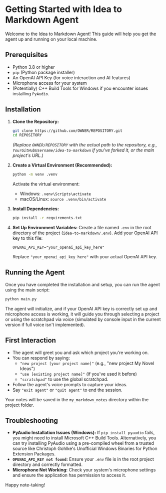 # Getting Started with Idea to Markdown Agent

Welcome to the Idea to Markdown Agent! This guide will help you get the agent up and running on your local machine.

## Prerequisites

*   Python 3.8 or higher
*   `pip` (Python package installer)
*   An OpenAI API Key (for voice interaction and AI features)
*   Microphone access for your system
*   (Potentially) C++ Build Tools for Windows if you encounter issues installing `PyAudio`.

## Installation

1.  **Clone the Repository:**
    ```bash
    git clone https://github.com/OWNER/REPOSITORY.git 
    cd REPOSITORY
    ```
    *(Replace `OWNER/REPOSITORY` with the actual path to the repository, e.g., `YourGitHubUsername/idea-to-markdown` if you've forked it, or the main project's URL.)*

2.  **Create a Virtual Environment (Recommended):**
    ```bash
    python -m venv .venv
    ```
    Activate the virtual environment:
    *   Windows: `.venv\Scripts\activate`
    *   macOS/Linux: `source .venv/bin/activate`

3.  **Install Dependencies:**
    ```bash
    pip install -r requirements.txt
    ```

4.  **Set Up Environment Variables:**
    Create a file named `.env` in the root directory of the project (`idea-to-markdown/.env`).
    Add your OpenAI API key to this file:
    ```env
    OPENAI_API_KEY="your_openai_api_key_here"
    ```
    Replace `"your_openai_api_key_here"` with your actual OpenAI API key.

## Running the Agent

Once you have completed the installation and setup, you can run the agent using the main script:

```bash
python main.py
```

The agent will initialize, and if your OpenAI API key is correctly set up and microphone access is working, it will guide you through selecting a project or using the scratchpad via voice (simulated by console input in the current version if full voice isn't implemented).

## First Interaction

*   The agent will greet you and ask which project you're working on.
*   You can respond by saying:
    *   `"new project [your project name]"` (e.g., "new project My Novel Ideas")
    *   `"use [existing project name]"` (if you've used it before)
    *   `"scratchpad"` to use the global scratchpad.
*   Follow the agent's voice prompts to capture your ideas.
*   Say `"exit agent"` or `"quit agent"` to end the session.

Your notes will be saved in the `my_markdown_notes` directory within the project folder.

## Troubleshooting

*   **PyAudio Installation Issues (Windows):** If `pip install pyaudio` fails, you might need to install Microsoft C++ Build Tools. Alternatively, you can try installing PyAudio using a pre-compiled wheel from a trusted source like Christoph Gohlke's Unofficial Windows Binaries for Python Extension Packages.
*   **`OPENAI_API_KEY not found`:** Ensure your `.env` file is in the root project directory and correctly formatted.
*   **Microphone Not Working:** Check your system's microphone settings and ensure the application has permission to access it.

Happy note-taking!